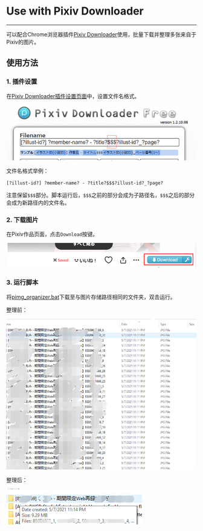 # Use with Pixiv Downloader

----

可以配合Chrome浏览器插件[Pixiv Downloader](https://chrome.google.com/webstore/detail/pixiv-downloader/fnbkeopcpjainobjebddfcnnknmfipid)使用，批量下载并整理多张来自于Pixiv的图片。


## 使用方法

### 1. 插件设置

在[Pixiv Downloader插件设置页面](chrome-extension://fnbkeopcpjainobjebddfcnnknmfipid/options.html)中，设置文件名格式。


![图例：文件名格式](p1.png)


文件名格式举例：
```
[?illust-id?] ?member-name? - ?title?$$$?illust-id?_?page?
```

注意保留`$$$`部分。脚本运行后，`$$$`之前的部分会成为子路径名，`$$$`之后的部分会成为新路径内的文件名。


### 2. 下载图片


在Pixiv作品页面，点击`Download`按键。

![图例：作品页面下载按键](p2.png)


### 3. 运行脚本


将[pimg_organizer.bat](https://github.com/zephyruszzz/pixiv-download-organizer/blob/master/pimg_organizer.bat)下载至与图片存储路径相同的文件夹，双击运行。

整理前：

![图例：整理前](p3.png)

整理后：

![图例：整理后](p4.png)

